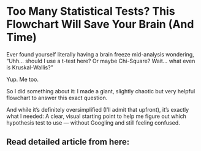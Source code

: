 # Too Many Statistical Tests? This Flowchart Will Save Your Brain (And Time)

Ever found yourself literally having a brain freeze mid-analysis wondering,
“Uhh... should I use a t-test here? Or maybe Chi-Square? Wait… what even is Kruskal-Wallis?”

Yup. Me too.

So I did something about it:
I made a giant, slightly chaotic but very helpful flowchart to answer this exact question.

And while it’s definitely oversimplified (I’ll admit that upfront), it’s exactly what I needed:
A clear, visual starting point to help me figure out which hypothesis test to use — without Googling and still feeling confused.


## Read detailed article from here: 
